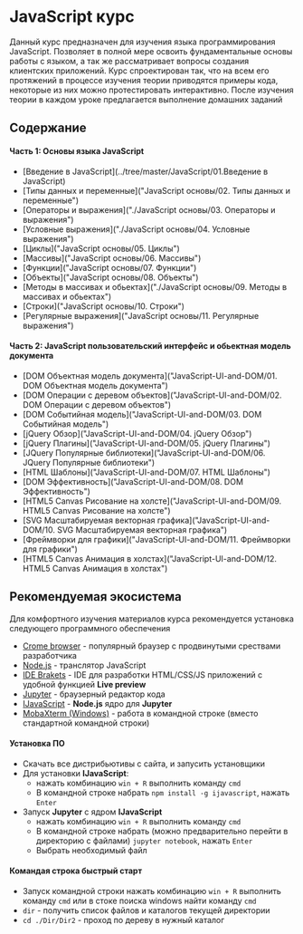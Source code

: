 # JavaScript курс

Данный курс предназначен для изучения языка программирования JavaScript. Позволяет в полной мере освоить фундаментальные основы работы с языком, а так же рассматривает вопросы создания клиентских приложений. Курс спроектирован так, что на всем его протяжений в процессе изучения теории приводятся примеры кода, некоторые из них можно протестировать интерактивно. После изучения теории в каждом уроке предлагается выполнение домашних заданий

## Содержание

#### Часть 1: Основы языка JavaScript
- [Введение в JavaScript](../tree/master/JavaScript/01.Введение в JavaScript)
- [Типы данных и переменные]("JavaScript основы/02. Типы данных и переменные")
- [Операторы и выражения]("./JavaScript основы/03. Операторы и выражения")
- [Условные выражения]("./JavaScript основы/04. Условные выражения")
- [Циклы]("JavaScript основы/05. Циклы")
- [Массивы]("JavaScript основы/06. Массивы")
- [Функции]("JavaScript основы/07. Функции")
- [Объекты]("JavaScript основы/08. Объекты")
- [Методы в массивах и обьектах]("./JavaScript основы/09. Методы в массивах и обьектах")
- [Строки]("JavaScript основы/10. Строки")
- [Регулярные выражения]("JavaScript основы/11. Регулярные выражения")

#### Часть 2: JavaScript пользовательский интерфейс и обьектная модель документа
- [DOM Объектная модель документа]("JavaScript-UI-and-DOM/01. DOM Объектная модель документа")
- [DOM Операции с деревом объектов]("JavaScript-UI-and-DOM/02. DOM Операции с деревом объектов")
- [DOM Событийная модель]("JavaScript-UI-and-DOM/03. DOM Событийная модель")
- [jQuery Обзор]("JavaScript-UI-and-DOM/04. jQuery Обзор")
- [jQuery Плагины]("JavaScript-UI-and-DOM/05. jQuery Плагины")
- [JQuery Популярные библиотеки]("JavaScript-UI-and-DOM/06. JQuery Популярные библиотеки")
- [HTML Шаблоны]("JavaScript-UI-and-DOM/07. HTML Шаблоны")
- [DOM Эффективность]("JavaScript-UI-and-DOM/08. DOM Эффективность")
- [HTML5 Canvas Рисование на холсте]("JavaScript-UI-and-DOM/09. HTML5 Canvas Рисование на холсте")
- [SVG Масштабируемая векторная графика]("JavaScript-UI-and-DOM/10. SVG Масштабируемая векторная графика")
- [Фреймворки для графики]("JavaScript-UI-and-DOM/11. Фреймворки для графики")
- [HTML5 Canvas Анимация в холстах]("JavaScript-UI-and-DOM/12. HTML5 Canvas Анимация в холстах")

## Рекомендуемая экосистема
Для комфортного изучения материалов курса рекомендуется установка следующего программного обеспечения
- [Crome browser]("https://www.google.ru/chrome/browser/desktop/") - популярный браузер с продвинутыми срествами разработчика
- [Node.js]("https://nodejs.org/en/") - транслятор JavaScript
- [IDE Brakets]("http://brackets.io/") - IDE для разработки HTML/CSS/JS приложений с удобной функцией **Live preview**
- [Jupyter]("https://www.continuum.io/downloads") - браузерный редактор кода
- [IJavaScript]("http://n-riesco.github.io/ijavascript/") - **Node.js** ядро для **Jupyter**
- [MobaXterm (Windows)]("http://mobaxterm.mobatek.net/") - работа в командной строке (вместо стандартной командной строки)

#### Установка ПО
- Скачать все дистрибьютивы с сайта, и запусить установщики
- Для установки **IJavaScript**:
  -  нажать комбинацию `win + R` выполнить команду `cmd`
  - В командной строке набрать `npm install -g ijavascript`, нажать `Enter`
- Запуск **Jupyter** с ядром **IJavaScript**
  -  нажать комбинацию `win + R` выполнить команду `cmd`
  - В командной строке набрать (можно предварительно перейти в директорию с файлами) `jupyter notebook`, нажать `Enter`
  - Выбрать необходимый файл

#### Командая строка быстрый старт
- Запуск командной строки нажать комбинацию `win + R` выполнить команду `cmd` или в стоке поиска windows найти команду `cmd`
- `dir` - получить список файлов и каталогов текущей директории
- `cd ./Dir/Dir2` - проход по дереву в нужный каталог
